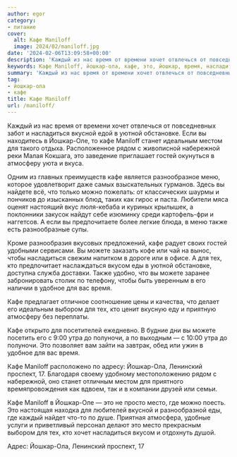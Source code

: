 ```yaml
---
author: egor
category:
- питание
cover:
  alt: Кафе Maniloff
  image: 2024/02/maniloff.jpg
date: '2024-02-06T13:09:58+00:00'
description: 'Каждый из нас время от времени хочет отвлечься от повседневных забот и насладиться вкусной едой в уютной обстановке. Если вы находитесь в Йошкар-Оле, то...'
keywords: Кафе Maniloff, йошкар-ола, кафе, это, йошкар, время, насладиться, maniloff, можете, тех, каждый, хочет, вкусной, уютной, обстановке, оле, станет
summary: 'Каждый из нас время от времени хочет отвлечься от повседневных забот и насладиться вкусной едой в уютной обстановке. Если вы находитесь в Йошкар-Оле, то...'
tag:
- йошкар-ола
- кафе
title: Кафе Maniloff
url: /maniloff/
---
```


Каждый из нас время от времени хочет отвлечься от повседневных забот и насладиться вкусной едой в уютной обстановке. Если вы находитесь в Йошкар-Оле, то кафе Maniloff станет идеальным местом для такого отдыха. Расположенное рядом с живописной набережной реки Малая Кокшага, это заведение приглашает гостей окунуться в атмосферу уюта и вкуса.

Одним из главных преимуществ кафе является разнообразное меню, которое удовлетворит даже самых взыскательных гурманов. Здесь вы найдете всё, что только можно пожелать: от классических шаурмы и пончиков до изысканных блюд, таких как гирос и паста. Любители мяса оценят настоящий вкус люля-кебаба и куриных крылышек, а поклонники закусок найдут себе изюминку среди картофель-фри и наггетсов. А если вы предпочитаете более легкие блюда, в меню также есть разнообразные супы.

Кроме разнообразия вкусовых предложений, кафе радует своих гостей удобными сервисами. Вы можете заказать кофе или чай на вынос, чтобы насладиться свежим напитком в дороге или в офисе. А для тех, кто предпочитает наслаждаться вкусом еды в уютной обстановке, доступна служба доставки. Также удобно, что вы можете заранее забронировать столик по телефону, чтобы быть уверенным в его наличии в удобное для вас время.

Кафе предлагает отличное соотношение цены и качества, что делает его идеальным выбором для тех, кто ценит вкусную еду и приятную атмосферу без переплаты.

Кафе открыто для посетителей ежедневно. В будние дни вы можете посетить его с 9:00 утра до полуночи, а по выходным — с 10:00 утра до полуночи. Это позволяет вам зайти на завтрак, обед или ужин в удобное для вас время.

Кафе Maniloff расположено по адресу: Йошкар-Ола, Ленинский проспект, 17. Благодаря своему удобному местоположению рядом с набережной, оно станет отличным местом для приятного времяпровождения как вдвоем, так и в компании друзей или семьи.

Кафе Maniloff в Йошкар-Оле — это не просто место, где можно поесть. Это настоящая находка для любителей вкусной и разнообразной еды, где каждый найдет что-то по душе. Приятная атмосфера, удобные услуги и приветливый персонал делают это место прекрасным выбором для тех, кто хочет насладиться вкусом и отдохнуть душой.

Адрес: Йошкар-Ола, Ленинский проспект, 17